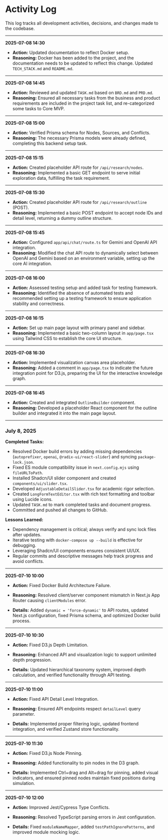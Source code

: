 # Activity Log

This log tracks all development activities, decisions, and changes made to the codebase.

---
**2025-07-08 14:30**
-   **Action:** Updated documentation to reflect Docker setup.
-   **Reasoning:** Docker has been added to the project, and the documentation needs to be updated to reflect this change. Updated `TECH_STACK.md` and `README.md`.

---
**2025-07-08 14:45**
-   **Action:** Reviewed and updated `TASK.md` based on `BRD.md` and `PRD.md`.
-   **Reasoning:** Ensured all necessary tasks from the business and product requirements are included in the project task list, and re-categorized some tasks to Core MVP.

---
**2025-07-08 15:00**
-   **Action:** Verified Prisma schema for Nodes, Sources, and Conflicts.
-   **Reasoning:** The necessary Prisma models were already defined, completing this backend setup task.

---
**2025-07-08 15:15**
-   **Action:** Created placeholder API route for `/api/research/nodes`.
-   **Reasoning:** Implemented a basic GET endpoint to serve initial exploration data, fulfilling the task requirement.

---
**2025-07-08 15:30**
-   **Action:** Created placeholder API route for `/api/research/outline` (POST).
-   **Reasoning:** Implemented a basic POST endpoint to accept node IDs and detail level, returning a dummy outline structure.

---
**2025-07-08 15:45**
-   **Action:** Configured `app/api/chat/route.ts` for Gemini and OpenAI API integration.
-   **Reasoning:** Modified the chat API route to dynamically select between OpenAI and Gemini based on an environment variable, setting up the core AI integration.

---
**2025-07-08 16:00**
-   **Action:** Assessed testing setup and added task for testing framework.
-   **Reasoning:** Identified the absence of automated tests and recommended setting up a testing framework to ensure application stability and correctness.

---
**2025-07-08 16:15**
-   **Action:** Set up main page layout with primary panel and sidebar.
-   **Reasoning:** Implemented a basic two-column layout in `app/page.tsx` using Tailwind CSS to establish the core UI structure.

---
**2025-07-08 16:30**
-   **Action:** Implemented visualization canvas area placeholder.
-   **Reasoning:** Added a comment in `app/page.tsx` to indicate the future integration point for D3.js, preparing the UI for the interactive knowledge graph.

---
**2025-07-08 16:45**
-   **Action:** Created and integrated `OutlineBuilder` component.
-   **Reasoning:** Developed a placeholder React component for the outline builder and integrated it into the main page layout.

---
### July 8, 2025

**Completed Tasks:**
- Resolved Docker build errors by adding missing dependencies (`autoprefixer`, `openai`, `@radix-ui/react-slider`) and syncing `package-lock.json`.
- Fixed ES module compatibility issue in `next.config.mjs` using `fileURLToPath`.
- Installed Shadcn/UI slider component and created `components/ui/slider.tsx`.
- Developed `AdjustableDetailSlider.tsx` for academic rigor selection.
- Created `LongFormTextEditor.tsx` with rich text formatting and toolbar using Lucide icons.
- Updated `TASK.md` to mark completed tasks and document progress.
- Committed and pushed all changes to GitHub.

**Lessons Learned:**
- Dependency management is critical; always verify and sync lock files after updates.
- Iterative testing with `docker-compose up --build` is effective for debugging.
- Leveraging Shadcn/UI components ensures consistent UI/UX.
- Regular commits and descriptive messages help track progress and avoid conflicts.

---
**2025-07-10 10:00**

- **Action:** Fixed Docker Build Architecture Failure.

- **Reasoning:** Resolved client/server component mismatch in Next.js App Router causing `clientModules` error.

- **Details:** Added `dynamic = 'force-dynamic'` to API routes, updated Next.js configuration, fixed Prisma schema, and optimized Docker build process.

---

**2025-07-10 10:30**

- **Action:** Fixed D3.js Depth Limitation.

- **Reasoning:** Enhanced API and visualization logic to support unlimited depth progression.

- **Details:** Updated hierarchical taxonomy system, improved depth calculation, and verified functionality through API testing.

---

**2025-07-10 11:00**

- **Action:** Fixed API Detail Level Integration.

- **Reasoning:** Ensured API endpoints respect `detailLevel` query parameter.

- **Details:** Implemented proper filtering logic, updated frontend integration, and verified Zustand store functionality.

---

**2025-07-10 11:30**

- **Action:** Fixed D3.js Node Pinning.

- **Reasoning:** Added functionality to pin nodes in the D3 graph.

- **Details:** Implemented Ctrl+drag and Alt+drag for pinning, added visual indicators, and ensured pinned nodes maintain fixed positions during simulation.

---

**2025-07-10 12:00**

- **Action:** Improved Jest/Cypress Type Conflicts.

- **Reasoning:** Resolved TypeScript parsing errors in Jest configuration.

- **Details:** Fixed `moduleNameMapper`, added `testPathIgnorePatterns`, and improved module mocking logic.

